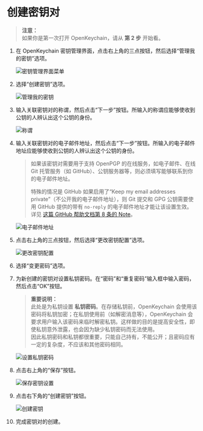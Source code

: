 # 创建密钥对

> **注意：**  
> 如果你是第一次打开 OpenKeychain，请从 **第 2 步** 开始看。

1. 在 OpenKeychain 密钥管理界面，点击右上角的三点按钮，然后选择“管理我的密钥”选项。

    ![密钥管理界面菜单](creating-key-pair/home-page-popup.png)

2. 选择“创建密钥”选项。

    ![管理我的密钥](creating-key-pair/managing-my-keys.png)

3. 输入关联密钥对的称谓，然后点击“下一步”按钮。所输入的称谓应能够使收到公钥的人辨认出这个公钥的身份。

    ![称谓](creating-key-pair/name.png)

4. 输入关联密钥对的电子邮件地址，然后点击“下一步”按钮。所输入的电子邮件地址应能够使收到公钥的人辨认出这个公钥的身份。

    > 如果该密钥对需要用于支持 OpenPGP 的在线服务，如电子邮件、在线 Git 托管服务（如 GitHub）、公钥服务器等，则必须填写能够联系到你的电子邮件地址。  
    >   
    > 特殊的情况是 GitHub 如果启用了“Keep my email addresses private”（不公开我的电子邮件地址），则 Git 提交和 GPG 公钥需要使用 GitHub 提供的带有 `no-reply` 的电子邮件地址才能让该设置生效。详见 [这篇 GitHub 帮助文档第 8 条的 Note](https://docs.github.com/en/authentication/managing-commit-signature-verification/generating-a-new-gpg-key#generating-a-gpg-key)。

    ![电子邮件地址](creating-key-pair/email.png)

5. 点击右上角的三点按钮，然后选择“更改密钥配置”选项。

    ![更改密钥配置](creating-key-pair/changing-key-options.png)

6. 选择“变更密码”选项。

7. 为新创建的密钥对设置私钥密码。在“密码”和“重复密码”输入框中输入密码，然后点击“OK”按钮。

    > **重要说明：**  
    > 此处是为私钥设置 **私钥密码**。在存储私钥前，OpenKeychain 会使用该密码将私钥加密；在私钥使用前（如解密消息等），OpenKeychain 会要求用户输入该密码来临时解密私钥。这样做的目的是提高安全性，即使私钥意外泄露，也会因为缺少私钥密码而无法使用。  
    > 因此私钥密码和私钥都很重要，只能自己持有，不能公开；且密码应有一定的复杂度，不应该和其他密码相同。

    ![设置私钥密码](creating-key-pair/changing-key-password.png)

8. 点击右上角的“保存”按钮。

    ![保存密钥设置](creating-key-pair/saving-key-settings.png)

9. 点击右下角的“创建密钥”按钮。

    ![创建密钥](creating-key-pair/creating-key-button.png)

10. 完成密钥对的创建。